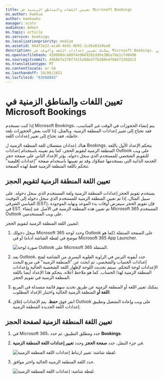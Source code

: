 ```yaml
---
title: تعيين اللغات والمناطق الزمنية في Microsoft Bookings
ms.author: kwekua
author: kwekuako
manager: scotv
audience: Admin
ms.topic: article
ms.service: bookings
ms.localizationpriority: medium
ms.assetid: 94af3e22-aca6-4e91-8b91-1cd5a02a9ea8
description: يمكنك تغيير إعدادات اللغة والوقت في Microsoft Bookings. إذا تم إنشاء الحجوزات في وقت غير صحيح، فقد يتم تعيين Bookings للمنطقة الزمنية الخطأ.
ms.openlocfilehash: 420988dc480f4e9669281dd5e38ba7de1cfd0496
ms.sourcegitcommit: d4b867e37bf741528ded7fb289e4f6847228d2c5
ms.translationtype: MT
ms.contentlocale: ar-SA
ms.lasthandoff: 10/06/2021
ms.locfileid: "63568842"
---
```

# <a name="set-language-and-time-zones-in-microsoft-bookings"></a>تعيين اللغات والمناطق الزمنية في Microsoft Bookings

إذا كنت تستخدم Microsoft Bookings، يتم إنشاء الحجوزات في الوقت غير المناسب، فقد تحتاج إلى تغيير إعدادات المنطقة الزمنية. وبالمثل، إذا كانت بعض الحجوزات بلغة خاطئة، فقد تحتاج إلى تغيير إعدادات اللغة.

هناك إعدادان منفصلان للغة المنطقة الزمنية ل Bookings. يتحكم الإعداد الأول باللغة المنطقة الزمنية لتقويم الحجز، كما يتم تعيينه باستخدام إعدادات Outlook على ويب للتقويم الشخصي للمستخدم الذي سجل دخوله. يؤثر الإعداد الثاني على صفحة حجز الخدمة الذاتية التي يستخدمها عملاؤك وقد تم تعيينها باستخدام صفحة "إعدادات إقليمية" تتحكم باللغة المنطقة الزمنية فقط لهذه الصفحة.

## <a name="setting-language-and-time-zone-for-a-booking-calendar"></a>تعيين اللغة المنطقة الزمنية لتقويم الحجز

يستخدم تقويم الحجز إعدادات المنطقة الزمنية ولغة المستخدم الذي سجل دخوله. على سبيل المثال، إذا تم تعيين المنطقة الزمنية للمستخدم الذي سجل دخوله إلى التوقيت القياسي الشرقي (EST)، فإن تقويم الحجز سيعرض أوقات بدء الموعد ونهايه الموجودة في EST. تم تعيين هذه المنطقة الزمنية في الأصل عند إنشاء Microsoft 365 المستخدم Outlook على ويب المستخدمين.

لتعيين اللغة المنطقة الزمنية لتقويم الحجز:

1. سجل دخولك Microsoft 365 وحدد لوحة Outlook على الصفحة المنتقلة (كما هو موضح في لقطة الشاشة أدناه) أو في Microsoft 365 App Launcher.

   ![صورة لوحة Outlook على Microsoft 365 المنتقلة.](../media/bookings-outlook-tile.png)

1. بعد Outlook، حدد أيقونة الترس في  الزاوية العلوية اليسرى من الشاشة لفتح إعدادات الحساب والشخصي، ثم ابحث عن "المنطقة الزمنية" في مربع البحث الإعدادات لوحة التحكم. سيتم تحديث اللوحة لإظهار اللغة الشخصية الحالية وإعدادات المنطقة الزمنية لهذا الحساب. كما هو ملاحظ أعلاه، يتحكم هذا الإعداد أيضا باللغة المنطقة الزمنية في تقويم الحجز.

1. يمكنك تغيير اللغة أو المنطقة الزمنية عن طريق تحديد سهم قائمة منسدلة في المربع **اللغة أو** المنطقة الزمنية الحالية واختيار الإعداد المطلوب.

1. انقر فوق **حفظ**. يتم الإعدادات إغلاق Outlook على ويب وإعادة التشغيل وتطبيق إعدادات اللغة الجديدة المنطقة الزمنية.

## <a name="setting-the-language-and-time-zone-for-the-booking-page"></a>تعيين اللغة المنطقة الزمنية لصفحة الحجز

1. في Microsoft 365، حدد ومطلق التطبيق، ثم حدد **Bookings**.

1. في جزء التنقل، حدد **صفحة الحجز** وحدد **تغيير إعدادات اللغة المنطقة الزمنية**.

   ![لقطة شاشة: تغيير ارتباط إعدادات اللغة المنطقة الزمنية.](../media/bookings-region-language-timezone-settings.png)

1. حدد اللغة المنطقة الزمنية الحالية واختر موافق.

   ![لقطة شاشة: إعدادات اللغة المنطقة الزمنية.](../media/bookings-region-timezone-settings.png)
